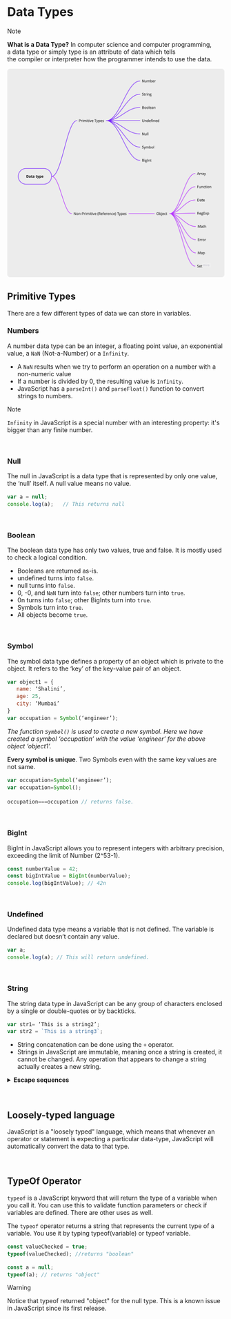 # Data Types

> [!NOTE]
> **What is a Data Type?**
> In computer science and computer programming, a data type or simply type is an attribute of data which tells the compiler or interpreter how the programmer intends to use the data.

![Mindmap Data Types](../img/data-type.png)



## Primitive Types

There are a few different types of data we can store in variables.

### Numbers
A number data type can be an integer, a floating point value, an exponential value, a `NaN` (Not-a-Number) or a `Infinity`.

- A `NaN` results when we try to perform an operation on a number with a non-numeric value
- If a number is divided by 0, the resulting value is `Infinity`.
- JavaScript has a `parseInt()` and `parseFloat()` function to convert strings to numbers.

> [!NOTE]
> `Infinity` in JavaScript is a special number with an interesting property: it's bigger than any finite number.

&nbsp; 

### Null
The null in JavaScript is a data type that is represented by only one value, the ‘null’ itself. A null value means no value.
```jsx
var a = null;
console.log(a);   // This returns null
```

&nbsp; 

### Boolean
The boolean data type has only two values, true and false. It is mostly used to check a logical condition.

- Booleans are returned as-is.
- undefined turns into `false`.
- null turns into `false`.
- 0, -0, and `NaN` turn into `false`; other numbers turn into `true`.
- 0n turns into `false`; other BigInts turn into `true`.
- Symbols turn into `true`.
- All objects become `true`.

&nbsp; 

### Symbol
The symbol data type defines a property of an object which is private to the object. It refers to the ‘key’ of the key-value pair of an object.

```jsx
var object1 = {
   name: ‘Shalini’,
   age: 25,
   city: ‘Mumbai’
}
var occupation = Symbol(‘engineer’);
```

_The function `Symbol()` is used to create a new symbol. Here we have created a symbol ‘occupation’ with the value ‘engineer’ for the above object ‘object1’._

**Every symbol is unique**. Two Symbols even with the same key values are not same.
```jsx
var occupation=Symbol(‘engineer’); 
var occupation=Symbol();

occupation===occupation // returns false. 
```

&nbsp; 

### BigInt
BigInt in JavaScript allows you to represent integers with arbitrary precision, exceeding the limit of Number (2^53-1).

```jsx
const numberValue = 42;
const bigIntValue = BigInt(numberValue);
console.log(bigIntValue); // 42n
```

&nbsp; 

### Undefined
Undefined data type means a variable that is not defined. The variable is declared but doesn’t contain any value.

```jsx
var a;
console.log(a); // This will return undefined.
```

&nbsp; 

### String
The string data type in JavaScript can be any group of characters enclosed by a single or double-quotes or by backticks.
```jsx
var str1= ‘This is a string2’;
var str2 = `This is a string3`;
```

- String concatenation can be done using the `+` operator.
- Strings in JavaScript are immutable, meaning once a string is created, it cannot be changed. Any operation that appears to change a string actually creates a new string.

<details><summary><b>Escape sequences</b></summary>
<p>
Escape characters (Backslash) is used when working with special characters like single quotes, double quotes, apostrophes, and ampersands.

- `\0` ⟶ null character (U+0000 NULL)
- `\'` ⟶ single quote (U+0027 APOSTROPHE)
- `\"` ⟶ double quote (U+0022 QUOTATION MARK)
- `\\` ⟶ backslash (U+005C REVERSE SOLIDUS)
- `\n` ⟶ newline (U+000A LINE FEED; LF)
- `\r` ⟶ carriage return (U+000D CARRIAGE RETURN; CR)
- `\v` ⟶ vertical tab (U+000B LINE TABULATION)
- `\t` ⟶ tab (U+0009 CHARACTER TABULATION)
- `\b` ⟶ backspace (U+0008 BACKSPACE)

</p>
</details>

&nbsp; 

## Loosely-typed language
JavaScript is a "loosely typed" language, which means that whenever an operator or statement is expecting a particular data-type, JavaScript will automatically convert the data to that type.

&nbsp; 

## TypeOf Operator
`typeof` is a JavaScript keyword that will return the type of a variable when you call it. You can use this to validate function parameters or check if variables are defined. There are other uses as well.

The `typeof` operator returns a string that represents the current type of a variable. You use it by typing typeof(variable) or typeof variable.
```jsx
const valueChecked = true; 
typeof(valueChecked); //returns "boolean" 
```
```jsx
const a = null; 
typeof(a); // returns "object"
```

> [!WARNING]
> Notice that typeof returned "object" for the null type. This is a known issue in JavaScript since its first release.